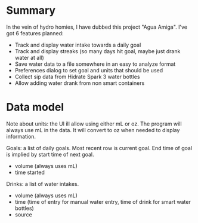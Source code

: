 # Summary
In the vein of hydro homies, I have dubbed this project "Agua Amiga".
I've got 6 features planned:
- Track and display water intake towards a daily goal
- Track and display streaks (so many days hit goal, maybe just drank water at all)
- Save water data to a file somewhere in an easy to analyze format
- Preferences dialog to set goal and units that should be used
- Collect sip data from Hidrate Spark 3 water bottles
- Allow adding water drank from non smart containers


# Data model

Note about units: the UI ill allow using either mL or oz. The program will always use mL in the data. It will convert
to oz when needed to display information.

Goals: a list of daily goals. Most recent row is current goal. End time of goal is implied by start time of next goal.
 - volume (always uses mL)
 - time started

Drinks: a list of water intakes.

- volume (always uses mL)
- time (time of entry for manual water entry, time of drink for smart water bottles)
- source